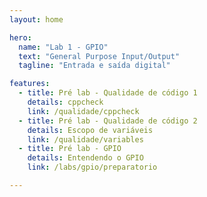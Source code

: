 ```yaml
---
layout: home

hero:
  name: "Lab 1 - GPIO" 
  text: "General Purpose Input/Output"
  tagline: "Entrada e saída digital"

features:
  - title: Pré lab - Qualidade de código 1
    details: cppcheck
    link: /qualidade/cppcheck
  - title: Pré lab - Qualidade de código 2
    details: Escopo de variáveis 
    link: /qualidade/variables
  - title: Pré lab - GPIO
    details: Entendendo o GPIO
    link: /labs/gpio/preparatorio

---
```

